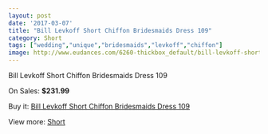 ```yaml
---
layout: post
date: '2017-03-07'
title: "Bill Levkoff Short Chiffon Bridesmaids Dress 109"
category: Short
tags: ["wedding","unique","bridesmaids","levkoff","chiffon"]
image: http://www.eudances.com/6260-thickbox_default/bill-levkoff-short-chiffon-bridesmaids-dress-109.jpg
---
```

Bill Levkoff Short Chiffon Bridesmaids Dress 109

On Sales: **$231.99**
<a href="https://www.eudances.com/en/short/2258-bill-levkoff-short-chiffon-bridesmaids-dress-109.html"><amp-img layout="responsive" width="600" height="600" src="//www.eudances.com/6260-thickbox_default/bill-levkoff-short-chiffon-bridesmaids-dress-109.jpg" alt="Bill Levkoff Short Chiffon Bridesmaids Dress 109 0" /></a>

Buy it: [Bill Levkoff Short Chiffon Bridesmaids Dress 109](https://www.eudances.com/en/short/2258-bill-levkoff-short-chiffon-bridesmaids-dress-109.html "Bill Levkoff Short Chiffon Bridesmaids Dress 109")

View more: [Short](https://www.eudances.com/en/25-short "Short")